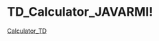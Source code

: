 # TD_Calculator_JAVARMI!
[Calculator_TD](https://user-images.githubusercontent.com/80248505/152502791-1d935a75-9758-46fc-add2-c04c9d542644.png)
